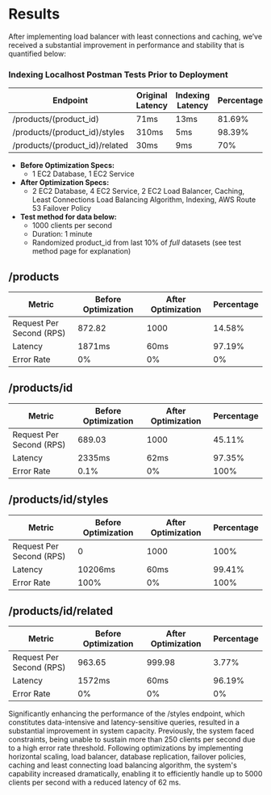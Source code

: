 # Results

After implementing load balancer with least connections and caching, we’ve received a substantial improvement in performance and stability that is quantified below:

### Indexing Localhost Postman Tests Prior to Deployment

| Endpoint | Original Latency | Indexing Latency | Percentage |
| --- | --- | --- | --- |
| /products/(product_id) | 71ms | 13ms | 81.69% |
| /products/(product_id)/styles | 310ms | 5ms | 98.39% |
| /products/(product_id)/related | 30ms | 9ms | 70% |
- **Before Optimization Specs:**
    - 1 EC2 Database, 1 EC2 Service
- **After Optimization Specs:**
    - 2 EC2 Database, 4 EC2 Service, 2 EC2 Load Balancer, Caching, Least Connections Load Balancing Algorithm, Indexing, AWS Route 53 Failover Policy
- **Test method for data below:**
    - 1000 clients per second
    - Duration: 1 minute
    - Randomized product_id from last 10% of *full* datasets (see test method page for explanation)

## /products

| Metric | Before Optimization | After Optimization | Percentage |
| --- | --- | --- | --- |
| Request Per Second (RPS) | 872.82  | 1000 | 14.58% |
| Latency  | 1871ms | 60ms | 97.19% |
| Error Rate | 0% | 0% | 0% |

## /products/id

| Metric | Before Optimization | After Optimization | Percentage |
| --- | --- | --- | --- |
| Request Per Second (RPS) | 689.03 | 1000 | 45.11% |
| Latency  | 2335ms | 62ms | 97.35% |
| Error Rate | 0.1% | 0% | 100% |

## /products/id/styles

| Metric | Before Optimization | After Optimization | Percentage |
| --- | --- | --- | --- |
| Request Per Second (RPS) | 0 | 1000 | 100% |
| Latency  | 10206ms | 60ms | 99.41% |
| Error Rate | 100% | 0% | 100% |

## /products/id/related

| Metric | Before Optimization | After Optimization | Percentage |
| --- | --- | --- | --- |
| Request Per Second (RPS) | 963.65 | 999.98 | 3.77% |
| Latency  | 1572ms | 60ms | 96.19% |
| Error Rate | 0% | 0% | 0% |

Significantly enhancing the performance of the /styles endpoint, which constitutes data-intensive and latency-sensitive queries, resulted in a substantial improvement in system capacity. Previously, the system faced constraints, being unable to sustain more than 250 clients per second due to a high error rate threshold. Following optimizations by implementing horizontal scaling, load balancer, database replication, failover policies, caching and least connecting load balancing algorithm, the system's capability increased dramatically, enabling it to efficiently handle up to 5000 clients per second with a reduced latency of 62 ms.

